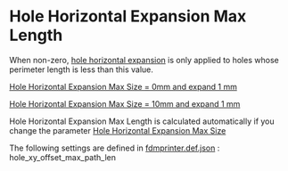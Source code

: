 # Hole Horizontal Expansion Max Length

When non-zero, [hole horizontal expansion](../shell/hole_xy_offset.md) is only applied to holes whose perimeter length is less than this value.


[Hole Horizontal Expansion Max Size = 0mm and expand 1 mm](../images-mb/hole_xy_offset_max_size_0_1.png)

[Hole Horizontal Expansion Max Size = 10mm and expand 1 mm](../images-mb/hole_xy_offset_max_size_10_1.png)


Hole Horizontal Expansion Max Length is calculated automatically if you change the parameter [Hole Horizontal Expansion Max Size](hole_xy_offset_max_size.md)

The following settings are defined in [fdmprinter.def.json](https://github.com/smartavionics/Cura/blob/mb-master/resources/definitions/fdmprinter.def.json) : hole_xy_offset_max_path_len

